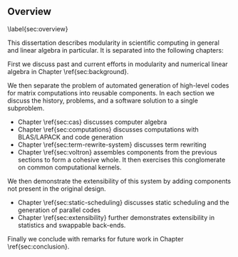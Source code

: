
Overview
--------

\label{sec:overview}

This dissertation describes modularity in scientific computing in general and linear algebra in particular.  It is separated into the following chapters:

First we discuss past and current efforts in modularity and numerical linear algebra in Chapter \ref{sec:background}.

We then separate the problem of automated generation of high-level codes for matrix computations into reusable components.  In each section we discuss the history, problems, and a software solution to a single subproblem.

*   Chapter \ref{sec:cas} discusses computer algebra
*   Chapter \ref{sec:computations} discusses computations with BLAS/LAPACK and code generation
*   Chapter \ref{sec:term-rewrite-system} discusses term rewriting
*   Chapter \ref{sec:voltron} assembles components from the previous sections to form a cohesive whole.  It then exercises this conglomerate on common computational kernels.

We then demonstrate the extensibility of this system by adding components not present in the original design.

*   Chapter \ref{sec:static-scheduling} discusses static scheduling and the generation of parallel codes
*   Chapter \ref{sec:extensibility} further demonstrates extensibility in statistics and swappable back-ends.

Finally we conclude with remarks for future work in Chapter \ref{sec:conclusion}.
